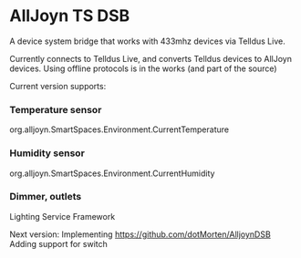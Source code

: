 # AllJoyn TS DSB
A device system bridge that works with 433mhz devices via Telldus Live.

Currently connects to Telldus Live, and converts Telldus devices to AllJoyn devices.
Using offline protocols is in the works (and part of the source)

Current version supports:

### Temperature sensor

org.alljoyn.SmartSpaces.Environment.CurrentTemperature

### Humidity sensor

org.alljoyn.SmartSpaces.Environment.CurrentHumidity

### Dimmer, outlets

Lighting Service Framework


Next version:
Implementing https://github.com/dotMorten/AlljoynDSB
Adding support for switch
